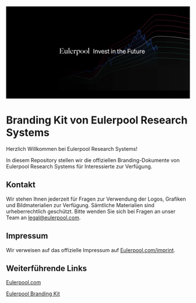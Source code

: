 ![alt text](https://raw.githubusercontent.com/eulerpool/eulerpool-branding/main/logo/Eulerpool%20Research%20Systems%20Banner.png)

# Branding Kit von Eulerpool Research Systems

Herzlich Willkommen bei Eulerpool Research Systems!

In diesem Repository stellen wir die offiziellen Branding-Dokumente von Eulerpool Research Systems für Interessierte zur Verfügung.

## Kontakt
Wir stehen Ihnen jederzeit für Fragen zur Verwendung der Logos, Grafiken und Bildmaterialien zur Verfügung. Sämtliche Materialien sind urheberrechtlich geschützt. Bitte wenden Sie sich bei Fragen an unser Team an legal@eulerpool.com.

## Impressum
Wir verweisen auf das offizielle Impressum auf [Eulerpool.com/imprint](https://www.eulerpool.com/imprint).

## Weiterführende Links

[Eulerpool.com](https://www.eulerpool.com)

[Eulerpool Branding Kit](https://www.eulerpool.com/eulerpool-branding-kit-logos-marke)


